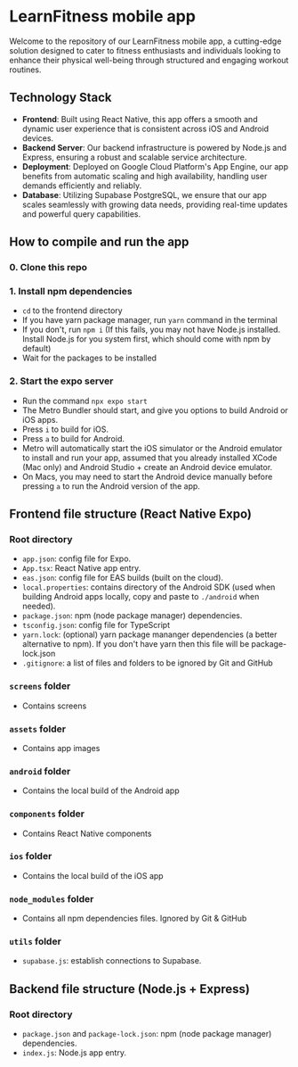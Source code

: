 # LearnFitness mobile app

Welcome to the repository of our LearnFitness mobile app, a cutting-edge solution designed to cater to fitness enthusiasts and individuals looking to enhance their physical well-being through structured and engaging workout routines.

## Technology Stack

- **Frontend**: Built using React Native, this app offers a smooth and dynamic user experience that is consistent across iOS and Android devices.
- **Backend Server**: Our backend infrastructure is powered by Node.js and Express, ensuring a robust and scalable service architecture.
- **Deployment**: Deployed on Google Cloud Platform's App Engine, our app benefits from automatic scaling and high availability, handling user demands efficiently and reliably.
- **Database**: Utilizing Supabase PostgreSQL, we ensure that our app scales seamlessly with growing data needs, providing real-time updates and powerful query capabilities.

## How to compile and run the app

### 0. Clone this repo

### 1. Install npm dependencies

- ```cd``` to the frontend directory
- If you have yarn package manager, run ```yarn``` command in the terminal
- If you don't, run ```npm i``` (If this fails, you may not have Node.js installed. Install Node.js for you system first, which should come with npm by default)
- Wait for the packages to be installed

### 2. Start the expo server

- Run the command ```npx expo start```
- The Metro Bundler should start, and give you options to build Android or iOS apps.
- Press ```i``` to build for iOS.
- Press ```a``` to build for Android.
- Metro will automatically start the iOS simulator or the Android emulator to install and run your app, assumed that you already installed XCode (Mac only) and Android Studio + create an Android device emulator.
- On Macs, you may need to start the Android device manually before pressing ```a``` to run the Android version of the app.

## Frontend file structure (React Native Expo)

### Root directory

- ```app.json```: config file for Expo.
- ```App.tsx```: React Native app entry.
- ```eas.json```: config file for EAS builds (built on the cloud).
- ```local.properties```: contains directory of the Android SDK (used when building Android apps locally, copy and paste to ```./android``` when needed).
- ```package.json```: npm (node package manager) dependencies.
- ```tsconfig.json```: config file for TypeScript
- ```yarn.lock```: (optional) yarn package mananger dependencies (a better alternative to npm). If you don't have yarn then this file will be package-lock.json
- ```.gitignore```: a list of files and folders to be ignored by Git and GitHub

### ```screens``` folder

- Contains screens

### ```assets``` folder

- Contains app images

### ```android``` folder

- Contains the local build of the Android app

### ```components``` folder

- Contains React Native components

### ```ios``` folder

- Contains the local build of the iOS app

### ```node_modules``` folder

- Contains all npm dependencies files. Ignored by Git & GitHub

### ```utils``` folder

- ```supabase.js```: establish connections to Supabase.

## Backend file structure (Node.js + Express)

### Root directory

- ```package.json``` and ```package-lock.json```: npm (node package manager) dependencies.
- ```index.js```: Node.js app entry.
